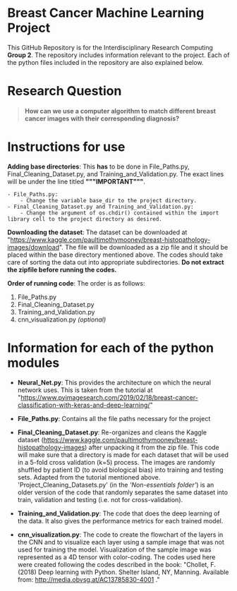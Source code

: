 # Breast Cancer Machine Learning Project
This GitHub Repository is for the Interdisciplinary Research Computing **Group 2**. The repository includes information relevant to the project. Each of the python files included in the repository are also explained below.

# Research Question
> #### How can we use a computer algorithm to match different breast cancer images with their corresponding diagnosis? 
>

# Instructions for use

**Adding base directories**:
This **has** to be done in File_Paths.py, Final_Cleaning_Dataset.py, and Training_and_Validation.py. The exact lines will be under the line titled **"""IMPORTANT"""**. 

	- File_Paths.py:
		- Change the variable base_dir to the project directory.
	- Final_Cleaning_Dataset.py and Training_and_Validation.py:
		- Change the argument of os.chdir() contained within the import library cell to the project directory as desired.

**Downloading the dataset**:
The dataset can be downloaded at "https://www.kaggle.com/paultimothymooney/breast-histopathology-images/download". The file will be downloaded as a zip file and it should be placed within the base directory mentioned above. The codes should take care of sorting the data out into appropriate subdirectories. **Do not extract the zipfile before running the codes.**

**Order of running code**:
The order is as follows:
1. File_Paths.py
2. Final_Cleaning_Dataset.py
3. Training_and_Validation.py
4. cnn_visualization.py *(optional)*

# Information for each of the python modules

* **Neural_Net.py**:
This provides the architecture on which the neural network uses. This is taken from the tutorial at "https://www.pyimagesearch.com/2019/02/18/breast-cancer-classification-with-keras-and-deep-learning/"

* **File_Paths.py**: 
Contains all the file paths necessary for the project

* **Final_Cleaning_Dataset.py**:
Re-organizes and cleans the Kaggle dataset (https://www.kaggle.com/paultimothymooney/breast-histopathology-images) after unpacking it from the zip file. This code will make sure that a directory is made for each dataset that will be used in a 5-fold cross validation (k=5) process. The images are randomly shuffled by patient ID (to avoid biological bias) into training and testing sets. Adapted from the tutorial mentioned above. 'Project_Cleaning_Datasets.py' (in the *'Non-essentials folder'*) is an older version of the code that randomly separates the same dataset into train, validation and testing (i.e. not for cross-validation).

* **Training_and_Validation.py**:
The code that does the deep learning of the data. It also gives the performance metrics for each trained model.

* **cnn_visualization.py**:
The code to create the flowchart of the layers in the CNN and to visualize each layer using a sample image that was not used for training the model. Visualization of the sample image was represented as a 4D tensor with color-coding. The codes used here were created following the codes described in the book: "Chollet, F. (2018) Deep learning with Python. Shelter Island, NY, Manning. Available from: http://media.obvsg.at/AC13785830-4001 ."

